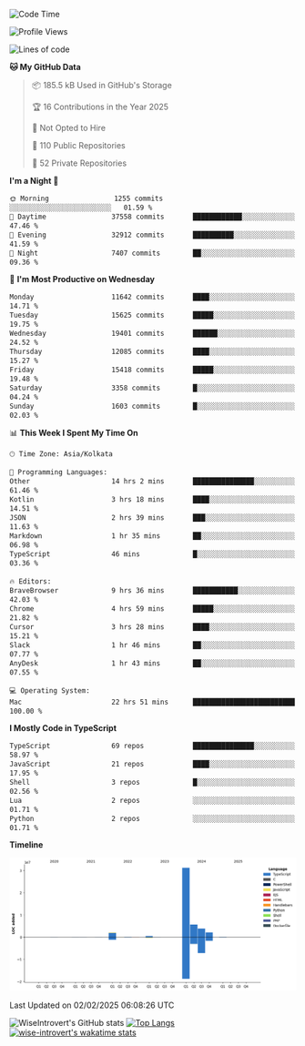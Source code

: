 <!--START_SECTION:waka-->
![Code Time](http://img.shields.io/badge/Code%20Time-2%2C191%20hrs%2020%20mins-blue)

![Profile Views](http://img.shields.io/badge/Profile%20Views-0-blue)

![Lines of code](https://img.shields.io/badge/From%20Hello%20World%20I%27ve%20Written-46.1%20million%20lines%20of%20code-blue)

**🐱 My GitHub Data** 

> 📦 185.5 kB Used in GitHub's Storage 
 > 
> 🏆 16 Contributions in the Year 2025
 > 
> 🚫 Not Opted to Hire
 > 
> 📜 110 Public Repositories 
 > 
> 🔑 52 Private Repositories 
 > 
**I'm a Night 🦉** 

```text
🌞 Morning                1255 commits        ░░░░░░░░░░░░░░░░░░░░░░░░░   01.59 % 
🌆 Daytime                37558 commits       ████████████░░░░░░░░░░░░░   47.46 % 
🌃 Evening                32912 commits       ██████████░░░░░░░░░░░░░░░   41.59 % 
🌙 Night                  7407 commits        ██░░░░░░░░░░░░░░░░░░░░░░░   09.36 % 
```
📅 **I'm Most Productive on Wednesday** 

```text
Monday                   11642 commits       ████░░░░░░░░░░░░░░░░░░░░░   14.71 % 
Tuesday                  15625 commits       █████░░░░░░░░░░░░░░░░░░░░   19.75 % 
Wednesday                19401 commits       ██████░░░░░░░░░░░░░░░░░░░   24.52 % 
Thursday                 12085 commits       ████░░░░░░░░░░░░░░░░░░░░░   15.27 % 
Friday                   15418 commits       █████░░░░░░░░░░░░░░░░░░░░   19.48 % 
Saturday                 3358 commits        █░░░░░░░░░░░░░░░░░░░░░░░░   04.24 % 
Sunday                   1603 commits        █░░░░░░░░░░░░░░░░░░░░░░░░   02.03 % 
```


📊 **This Week I Spent My Time On** 

```text
🕑︎ Time Zone: Asia/Kolkata

💬 Programming Languages: 
Other                    14 hrs 2 mins       ███████████████░░░░░░░░░░   61.46 % 
Kotlin                   3 hrs 18 mins       ████░░░░░░░░░░░░░░░░░░░░░   14.51 % 
JSON                     2 hrs 39 mins       ███░░░░░░░░░░░░░░░░░░░░░░   11.63 % 
Markdown                 1 hr 35 mins        ██░░░░░░░░░░░░░░░░░░░░░░░   06.98 % 
TypeScript               46 mins             █░░░░░░░░░░░░░░░░░░░░░░░░   03.36 % 

🔥 Editors: 
BraveBrowser             9 hrs 36 mins       ███████████░░░░░░░░░░░░░░   42.03 % 
Chrome                   4 hrs 59 mins       █████░░░░░░░░░░░░░░░░░░░░   21.82 % 
Cursor                   3 hrs 28 mins       ████░░░░░░░░░░░░░░░░░░░░░   15.21 % 
Slack                    1 hr 46 mins        ██░░░░░░░░░░░░░░░░░░░░░░░   07.77 % 
AnyDesk                  1 hr 43 mins        ██░░░░░░░░░░░░░░░░░░░░░░░   07.55 % 

💻 Operating System: 
Mac                      22 hrs 51 mins      █████████████████████████   100.00 % 
```

**I Mostly Code in TypeScript** 

```text
TypeScript               69 repos            ███████████████░░░░░░░░░░   58.97 % 
JavaScript               21 repos            ████░░░░░░░░░░░░░░░░░░░░░   17.95 % 
Shell                    3 repos             █░░░░░░░░░░░░░░░░░░░░░░░░   02.56 % 
Lua                      2 repos             ░░░░░░░░░░░░░░░░░░░░░░░░░   01.71 % 
Python                   2 repos             ░░░░░░░░░░░░░░░░░░░░░░░░░   01.71 % 
```



**Timeline**

![Lines of Code chart](https://raw.githubusercontent.com/wise-introvert/wise-introvert/master/assets/bar_graph.png)


 Last Updated on 02/02/2025 06:08:26 UTC
<!--END_SECTION:waka-->

![WiseIntrovert's GitHub stats](https://github-readme-stats.vercel.app/api?username=wise-introvert&count_private=true&show_icons=true)
[![Top Langs](https://github-readme-stats.vercel.app/api/top-langs/?username=wise-introvert&langs_count=10)](https://github.com/anuraghazra/github-readme-stats)
[![wise-introvert's wakatime stats](https://github-readme-stats.vercel.app/api/wakatime?username=wiseintrovert)](https://github.com/anuraghazra/github-readme-stats)

